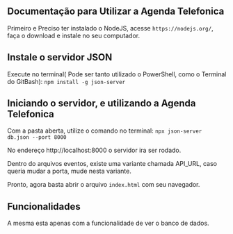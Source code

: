  ## Documentação para Utilizar a Agenda Telefonica ##

Primeiro e Preciso ter instalado o NodeJS, acesse `https://nodejs.org/`, faça o download e instale no seu computador.

## Instale o servidor JSON ##

Execute no terminal( Pode ser tanto utilizado o PowerShell, como o Terminal do GitBash): `npm install -g json-server`

## Iniciando o servidor, e utilizando a Agenda Telefonica ##

Com a pasta aberta, utilize o comando no terminal: `npx json-server db.json --port 8000`

No endereço http://localhost:8000 o servidor ira ser rodado.

Dentro do arquivos eventos, existe uma variante chamada API_URL, caso queria mudar a porta, mude nesta variante.

Pronto, agora basta abrir o arquivo `index.html` com seu navegador.

## Funcionalidades ##

A mesma esta apenas com a funcionalidade de ver o banco de dados.
